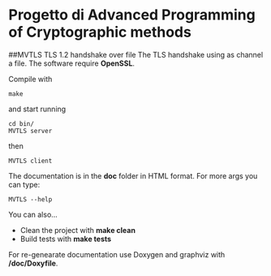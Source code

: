 # Progetto di Advanced Programming of Cryptographic methods
##MVTLS TLS 1.2 handshake over file
The TLS handshake using as channel a file. 
The software require **OpenSSL**.

Compile with 

    make
and start running 

    cd bin/
    MVTLS server 
then 
    
    MVTLS client
The documentation is in the **doc** folder in HTML format. 
For more args you can type:

    MVTLS --help

You can also...
+ Clean the project with **make clean**
+ Build tests with **make tests**

For re-genearate documentation use Doxygen and graphviz with **/doc/Doxyfile**. 



